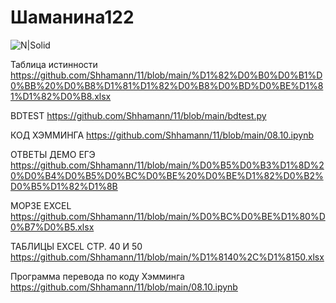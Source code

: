 # Шаманина122
![N|Solid](https://upload.wikimedia.org/wikipedia/commons/thumb/a/ad/Батон_Слобожанский_Харьков.JPG/280px-Батон_Слобожанский_Харьков.JPG)

Таблица истинности https://github.com/Shhamann/11/blob/main/%D1%82%D0%B0%D0%B1%D0%BB%20%D0%B8%D1%81%D1%82%D0%B8%D0%BD%D0%BE%D1%81%D1%82%D0%B8.xlsx

BDTEST https://github.com/Shhamann/11/blob/main/bdtest.py

КОД ХЭММИНГА https://github.com/Shhamann/11/blob/main/08.10.ipynb

ОТВЕТЫ ДЕМО ЕГЭ https://github.com/Shhamann/11/blob/main/%D0%B5%D0%B3%D1%8D%20%D0%B4%D0%B5%D0%BC%D0%BE%20%D0%BE%D1%82%D0%B2%D0%B5%D1%82%D1%8B

МОРЗЕ EXCEL https://github.com/Shhamann/11/blob/main/%D0%BC%D0%BE%D1%80%D0%B7%D0%B5.xlsx

ТАБЛИЦЫ EXCEL СТР. 40 И 50 https://github.com/Shhamann/11/blob/main/%D1%8140%2C%D1%8150.xlsx

Программа перевода по коду Хэмминга https://github.com/Shhamann/11/blob/main/08.10.ipynb
